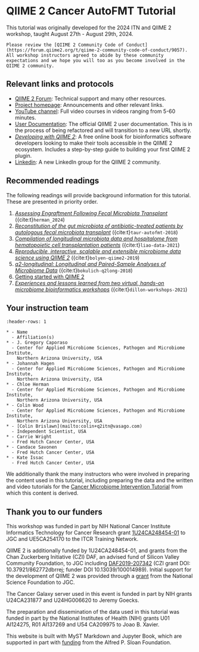 # QIIME 2 Cancer AutoFMT Tutorial

This tutorial was originally developed for the 2024 ITN and QIIME 2
workshop, taught August 27th - August 29th, 2024.

```{admonition} Code of Conduct
Please review the [QIIME 2 Community Code of Conduct](https://forum.qiime2.org/t/qiime-2-community-code-of-conduct/9057).
All workshop instructors agreed to abide by these community expectations and we hope you will too as you become involved in the QIIME 2 community.
```

## Relevant links and protocols

* [QIIME 2 Forum](https://forum.qiime2.org): Technical support and many other resources.
* [Project homepage](https://qiime2.org): Announcements and other relevant links.
* [YouTube channel](https://youtube.com/qiime2): Full video courses in videos ranging from 5-60 minutes.
* [User Documentation](https://docs.qiime2.org): The official QIIME 2 user documentation.
  This is in the process of being refactored and will transition to a new URL shortly.
* [_Developing with QIIME 2_](https://develop.qiime2.org): A free online book for bioinformatics software developers looking to make their tools accessible in the QIIME 2 ecosystem. Includes a step-by-step guide to building your first QIIME 2 plugin.
* [Linkedin](https://www.linkedin.com/groups/14490597/): A new LinkedIn group for the QIIME 2 community.

## Recommended readings

The following readings will provide background information for this tutorial.
These are presented in priority order.

1. [_Assessing Engraftment Following Fecal Microbiota Transplant_](https://www.ncbi.nlm.nih.gov/pmc/articles/PMC11042410/) ({cite:t}`herman_2024`)
1. [_Reconstitution of the gut microbiota of antibiotic-treated patients by autologous fecal microbiota transplant_](https://www.ncbi.nlm.nih.gov/pmc/articles/PMC6468978/) ({cite:t}`taur-autofmt-2018`)
1. [_Compilation of longitudinal microbiota data and hospitalome from hematopoietic cell transplantation patients_](https://www.nature.com/articles/s41597-021-00860-8) ({cite:t}`liao-data-2021`)
1. [_Reproducible, interactive, scalable and extensible microbiome data science using QIIME 2_](https://doi.org/10.1038/s41587-019-0209-9) ({cite:t}`bolyen-qiime2-2019`)
1. [_q2-longitudinal: Longitudinal and Paired-Sample Analyses of Microbiome Data_](http://dx.doi.org/10.1128/mSystems.00219-18) ({cite:t}`bokulich-q2long-2018`)
1. [Getting started with QIIME 2](https://gregcaporaso.github.io/q2book/using/getting-started.html)
1. [_Experiences and lessons learned from two virtual, hands-on microbiome bioinformatics workshops_](https://doi.org/10.1371/journal.pcbi.1009056) ({cite:t}`dillon-workshops-2021`)

## Your instruction team

```{list-table}
:header-rows: 1

* - Name
  - Affiliation(s)
* - J. Gregory Caporaso
  - Center for Applied Microbiome Sciences, Pathogen and Microbiome Institute,
    Northern Arizona University, USA
* - Johannah Hagen
  - Center for Applied Microbiome Sciences, Pathogen and Microbiome Institute,
    Northern Arizona University, USA
* - Chloe Herman
  - Center for Applied Microbiome Sciences, Pathogen and Microbiome Institute,
    Northern Arizona University, USA
* - Colin Wood
  - Center for Applied Microbiome Sciences, Pathogen and Microbiome Institute,
    Northern Arizona University, USA
* - [Colin Brislawn](mailto:colin+q2itn@vasago.com)
  - Independent Scientist, USA
* - Carrie Wright
  - Fred Hutch Cancer Center, USA
* - Candace Savonen
  - Fred Hutch Cancer Center, USA
* - Kate Issac
  - Fred Hutch Cancer Center, USA
```

We additionally thank the many instructors who were involved in preparing the content used in this tutorial, including preparing the data and the written and video tutorials for the [Cancer Microbiome Intervention Tutorial](https://docs.qiime2.org/jupyterbooks/cancer-microbiome-intervention-tutorial/index.html) from which this content is derived.

## Thank you to our funders

This workshop was funded in part by NIH National Cancer Institute Informatics Technology for Cancer Research grant [1U24CA248454-01](https://reporter.nih.gov/project-details/9951750) to JGC and UE5CA254170 to the ITCR Training Network.

QIIME 2 is additionally funded by 1U24CA248454-01, and grants from the Chan Zuckerberg Initiative (CZI) DAF, an advised fund of Silicon Valley Community Foundation, to JGC including [DAF2019-207342](https://doi.org/10.37921/862772dbrrej) (CZI grant DOI: 10.37921/862772dbrrej; funder DOI 10.13039/100014989). Initial support for the development of QIIME 2 was provided through a [grant](https://www.nsf.gov/awardsearch/showAward?AWD_ID=1565100) from the National Science Foundation to JGC.

The Cancer Galaxy server used in this event is funded in part by NIH grants U24CA231877 and U24HG006620 to Jeremy Goecks.

The preparation and dissemination of the data used in this tutorial was funded in part by the National Institutes of Health (NIH) grants U01 AI124275, R01 AI137269 and U54 CA209975 to Joao B. Xavier.

This website is built with MyST Markdown and Jupyter Book, which are supported in part with [funding](https://sloan.org/grant-detail/6620) from the Alfred P. Sloan Foundation.
